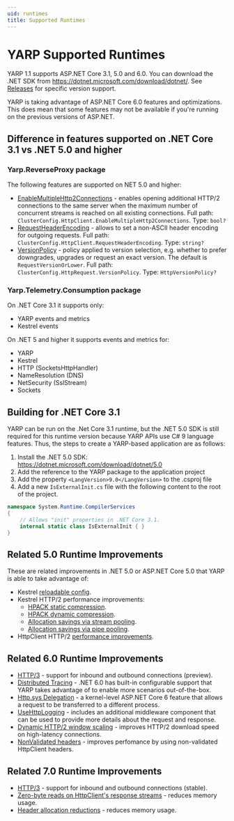 ```yaml
---
uid: runtimes
title: Supported Runtimes
---
```


# YARP Supported Runtimes

YARP 1.1 supports ASP.NET Core 3.1, 5.0 and 6.0. You can download the .NET SDK from https://dotnet.microsoft.com/download/dotnet/. See [Releases](https://github.com/microsoft/reverse-proxy/releases) for specific version support.

YARP is taking advantage of ASP.NET Core 6.0 features and optimizations. This does mean that some features may not be available if you're running on the previous versions of ASP.NET.

## Difference in features supported on .NET Core 3.1 vs .NET 5.0 and higher

### Yarp.ReverseProxy package
The following features are supported on NET 5.0 and higher:
- [EnableMultipleHttp2Connections](http-client-config.md#httpclient) - enables opening additional HTTP/2 connections to the same server when the maximum number of concurrent streams is reached on all existing connections. Full path: `ClusterConfig.HttpClient.EnableMultipleHttp2Connections`. Type: `bool?`
- [RequestHeaderEncoding](http-client-config.md#httpclient) - allows to set a non-ASCII header encoding for outgoing requests. Full path: `ClusterConfig.HttpClient.RequestHeaderEncoding`. Type: `string?`
- [VersionPolicy](http-client-config.md#httprequest) - policy applied to version selection, e.g. whether to prefer downgrades, upgrades or request an exact version. The default is `RequestVersionOrLower`. Full path: `ClusterConfig.HttpRequest.VersionPolicy`. Type: `HttpVersionPolicy?`

### Yarp.Telemetry.Consumption package
On .NET Core 3.1 it supports only:
- YARP events and metrics
- Kestrel events

On .NET 5 and higher it supports events and metrics for:
- YARP
- Kestrel
- HTTP (SocketsHttpHandler)
- NameResolution (DNS)
- NetSecurity (SslStream)
- Sockets

## Building for .NET Core 3.1
YARP can be run on the .Net Core 3.1 runtime, but the .NET 5.0 SDK is still required for this runtime version because YARP APIs use C# 9 language features. Thus, the steps to create a YARP-based application are as follows:
1. Install the .NET 5.0 SDK: https://dotnet.microsoft.com/download/dotnet/5.0
2. Add the reference to the YARP package to the application project
3. Add the property `<LangVersion>9.0</LangVersion>` to the .csproj file
4. Add a new `IsExternalInit.cs` file with the following content to the root of the project.
```C#
namespace System.Runtime.CompilerServices
{
    // Allows "init" properties in .NET Core 3.1.
    internal static class IsExternalInit { }
}
```

## Related 5.0 Runtime Improvements

These are related improvements in .NET 5.0 or ASP.NET Core 5.0 that YARP is able to take advantage of:
- Kestrel [reloadable config](https://github.com/dotnet/aspnetcore/issues/19376).
- Kestrel HTTP/2 performance improvements:
  - [HPACK static compression](https://github.com/dotnet/aspnetcore/pull/20058).
  - [HPACK dynamic compression](https://github.com/dotnet/aspnetcore/pull/19521).
  - [Allocation savings via stream pooling](https://github.com/dotnet/aspnetcore/pull/18601).
  - [Allocation savings via pipe pooling](https://github.com/dotnet/aspnetcore/pull/19356).
- HttpClient HTTP/2 [performance improvements](https://github.com/dotnet/runtime/issues/35184).

## Related 6.0 Runtime Improvements

- [HTTP/3](http3.md) - support for inbound and outbound connections (preview).
- [Distributed Tracing](distributed-tracing.md) - .NET 6.0 has built-in configurable support that YARP takes advantage of to enable more scenarios out-of-the-box.
- [Http.sys Delegation](httpsys-delegation.md) - a kernel-level ASP.NET Core 6 feature that allows a request to be transferred to a different process.
- [UseHttpLogging](diagnosing-yarp-issues.md#using-aspnet-6-request-logging) - includes an additional middleware component that can be used to provide more details about the request and response.
- [Dynamic HTTP/2 window scaling](https://github.com/dotnet/runtime/pull/54755) - improves HTTP/2 download speed on high-latency connections.
- [NonValidated headers](https://github.com/microsoft/reverse-proxy/pull/1507) - improves perfomance by using non-validated HttpClient headers.


## Related 7.0 Runtime Improvements

- [HTTP/3](http3.md) - support for inbound and outbound connections (stable).
- [Zero-byte reads on HttpClient's response streams](https://github.com/dotnet/runtime/pull/61913) - reduces memory usage.
- [Header allocation reductions](https://github.com/dotnet/runtime/pull/62981) - reduces memory usage.


